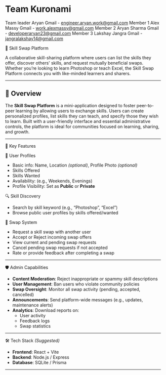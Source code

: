 # Team Kuronami
Team leader Aryan           Gmail - engineer.aryan.work@gmail.com
Member 1 Alex Massy         Gmail - work.alexmassy@gmail.com
Member 2 Aryan Sharma       Gmail - developeraryan23@gmail.com
Member 3 Lakshay Jangra     Gmail - jangralakshay14@gmail.com

🔁 Skill Swap Platform

A collaborative skill-sharing platform where users can list the skills they offer, discover others' skills, and request mutually beneficial swaps. Whether you’re looking to learn Photoshop or teach Excel, the Skill Swap Platform connects you with like-minded learners and sharers.

---

## 🚀 Overview

The **Skill Swap Platform** is a mini-application designed to foster peer-to-peer learning by allowing users to exchange skills. Users can create personalized profiles, list skills they can teach, and specify those they wish to learn. Built with a user-friendly interface and essential administrative controls, the platform is ideal for communities focused on learning, sharing, and growth.

---

🧩 Key Features

👤 User Profiles

- Basic info: Name, Location *(optional)*, Profile Photo *(optional)*
- Skills Offered
- Skills Wanted
- Availability: (e.g., Weekends, Evenings)
- Profile Visibility: Set as **Public** or **Private**

🔍 Skill Discovery

- Search by skill keyword (e.g., “Photoshop”, “Excel”)
- Browse public user profiles by skills offered/wanted

🔄 Swap System

- Request a skill swap with another user
- Accept or Reject incoming swap offers
- View current and pending swap requests
- Cancel pending swap requests if not accepted
- Rate or provide feedback after completing a swap

---

🛡️ Admin Capabilities

- **Content Moderation**: Reject inappropriate or spammy skill descriptions
- **User Management**: Ban users who violate community policies
- **Swap Oversight**: Monitor all swap activity (pending, accepted, cancelled)
- **Announcements**: Send platform-wide messages (e.g., updates, maintenance alerts)
- **Analytics**: Download reports on:
  - User activity
  - Feedback logs
  - Swap statistics

---

🛠️ Tech Stack *(Suggested)*

- **Frontend**: React + Vite 
- **Backend**: Node.js / Express 
- **Database**: SQLite / Prisma

---
